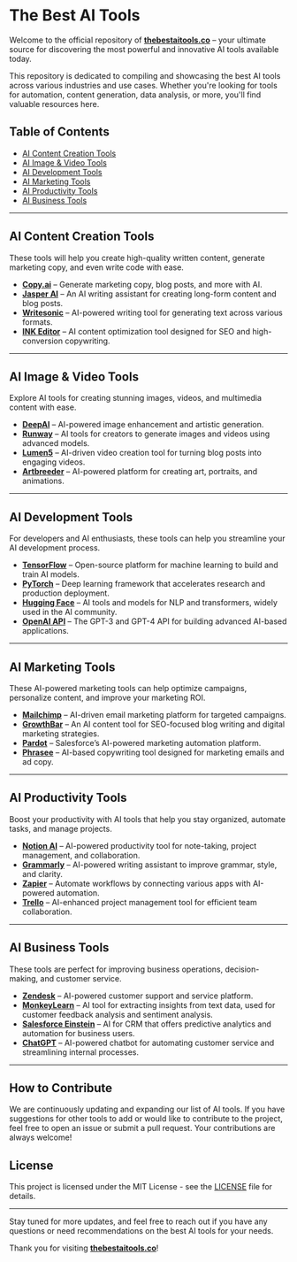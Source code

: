 # The Best AI Tools

Welcome to the official repository of **[thebestaitools.co](https://thebestaitools.co)** – your ultimate source for discovering the most powerful and innovative AI tools available today.

This repository is dedicated to compiling and showcasing the best AI tools across various industries and use cases. Whether you're looking for tools for automation, content generation, data analysis, or more, you'll find valuable resources here.

## Table of Contents

- [AI Content Creation Tools](#ai-content-creation-tools)
- [AI Image & Video Tools](#ai-image--video-tools)
- [AI Development Tools](#ai-development-tools)
- [AI Marketing Tools](#ai-marketing-tools)
- [AI Productivity Tools](#ai-productivity-tools)
- [AI Business Tools](#ai-business-tools)

---

## AI Content Creation Tools

These tools will help you create high-quality written content, generate marketing copy, and even write code with ease.

- [**Copy.ai**](https://www.copy.ai) – Generate marketing copy, blog posts, and more with AI.
- [**Jasper AI**](https://www.jasper.ai) – An AI writing assistant for creating long-form content and blog posts.
- [**Writesonic**](https://www.writesonic.com) – AI-powered writing tool for generating text across various formats.
- [**INK Editor**](https://inkforall.com) – AI content optimization tool designed for SEO and high-conversion copywriting.

---

## AI Image & Video Tools

Explore AI tools for creating stunning images, videos, and multimedia content with ease.

- [**DeepAI**](https://deepai.org) – AI-powered image enhancement and artistic generation.
- [**Runway**](https://runwayml.com) – AI tools for creators to generate images and videos using advanced models.
- [**Lumen5**](https://www.lumen5.com) – AI-driven video creation tool for turning blog posts into engaging videos.
- [**Artbreeder**](https://www.artbreeder.com) – AI-powered platform for creating art, portraits, and animations.

---

## AI Development Tools

For developers and AI enthusiasts, these tools can help you streamline your AI development process.

- [**TensorFlow**](https://www.tensorflow.org) – Open-source platform for machine learning to build and train AI models.
- [**PyTorch**](https://pytorch.org) – Deep learning framework that accelerates research and production deployment.
- [**Hugging Face**](https://huggingface.co) – AI tools and models for NLP and transformers, widely used in the AI community.
- [**OpenAI API**](https://openai.com) – The GPT-3 and GPT-4 API for building advanced AI-based applications.

---

## AI Marketing Tools

These AI-powered marketing tools can help optimize campaigns, personalize content, and improve your marketing ROI.

- [**Mailchimp**](https://mailchimp.com) – AI-driven email marketing platform for targeted campaigns.
- [**GrowthBar**](https://www.growthbar.io) – An AI content tool for SEO-focused blog writing and digital marketing strategies.
- [**Pardot**](https://www.pardot.com) – Salesforce’s AI-powered marketing automation platform.
- [**Phrasee**](https://www.phrasee.co) – AI-based copywriting tool designed for marketing emails and ad copy.

---

## AI Productivity Tools

Boost your productivity with AI tools that help you stay organized, automate tasks, and manage projects.

- [**Notion AI**](https://www.notion.so) – AI-powered productivity tool for note-taking, project management, and collaboration.
- [**Grammarly**](https://www.grammarly.com) – AI-powered writing assistant to improve grammar, style, and clarity.
- [**Zapier**](https://zapier.com) – Automate workflows by connecting various apps with AI-powered automation.
- [**Trello**](https://trello.com) – AI-enhanced project management tool for efficient team collaboration.

---

## AI Business Tools

These tools are perfect for improving business operations, decision-making, and customer service.

- [**Zendesk**](https://www.zendesk.com) – AI-powered customer support and service platform.
- [**MonkeyLearn**](https://monkeylearn.com) – AI tool for extracting insights from text data, used for customer feedback analysis and sentiment analysis.
- [**Salesforce Einstein**](https://www.salesforce.com/products/einstein/overview) – AI for CRM that offers predictive analytics and automation for business users.
- [**ChatGPT**](https://chat.openai.com) – AI-powered chatbot for automating customer service and streamlining internal processes.

---

## How to Contribute

We are continuously updating and expanding our list of AI tools. If you have suggestions for other tools to add or would like to contribute to the project, feel free to open an issue or submit a pull request. Your contributions are always welcome!

## License

This project is licensed under the MIT License - see the [LICENSE](LICENSE) file for details.

---

Stay tuned for more updates, and feel free to reach out if you have any questions or need recommendations on the best AI tools for your needs.

Thank you for visiting **[thebestaitools.co](https://thebestaitools.co)**!

